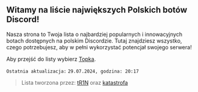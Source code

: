 ## Witamy na liście największych Polskich botów Discord!

Nasza strona to Twoja lista o najbardziej popularnych i innowacyjnych botach dostępnych na polskim Discordzie.
Tutaj znajdziesz wszystko, czego potrzebujesz, aby w pełni wykorzystać potencjał swojego serwera!

Aby przejść do listy wybierz [Topka](/topka/).

`Ostatnia aktualizacja:`
`29.07.2024, godzina: 20:17`

> Lista tworzona przez:
[tR1N](https://discord.com/users/221494077567270912) oraz [katastrofa](https://discord.com/users/693836391578075189)